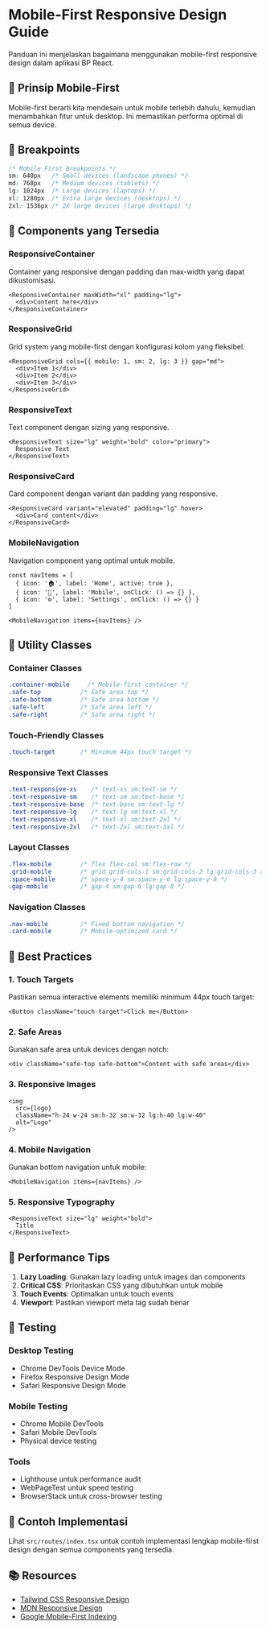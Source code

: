 # Mobile-First Responsive Design Guide

Panduan ini menjelaskan bagaimana menggunakan mobile-first responsive design dalam aplikasi BP React.

## 🎯 Prinsip Mobile-First

Mobile-first berarti kita mendesain untuk mobile terlebih dahulu, kemudian menambahkan fitur untuk desktop. Ini memastikan performa optimal di semua device.

## 📱 Breakpoints

```css
/* Mobile First Breakpoints */
sm: 640px   /* Small devices (landscape phones) */
md: 768px   /* Medium devices (tablets) */
lg: 1024px  /* Large devices (laptops) */
xl: 1280px  /* Extra large devices (desktops) */
2xl: 1536px /* 2X large devices (large desktops) */
```

## 🧩 Components yang Tersedia

### ResponsiveContainer

Container yang responsive dengan padding dan max-width yang dapat dikustomisasi.

```tsx
<ResponsiveContainer maxWidth="xl" padding="lg">
  <div>Content here</div>
</ResponsiveContainer>
```

### ResponsiveGrid

Grid system yang mobile-first dengan konfigurasi kolom yang fleksibel.

```tsx
<ResponsiveGrid cols={{ mobile: 1, sm: 2, lg: 3 }} gap="md">
  <div>Item 1</div>
  <div>Item 2</div>
  <div>Item 3</div>
</ResponsiveGrid>
```

### ResponsiveText

Text component dengan sizing yang responsive.

```tsx
<ResponsiveText size="lg" weight="bold" color="primary">
  Responsive Text
</ResponsiveText>
```

### ResponsiveCard

Card component dengan variant dan padding yang responsive.

```tsx
<ResponsiveCard variant="elevated" padding="lg" hover>
  <div>Card content</div>
</ResponsiveCard>
```

### MobileNavigation

Navigation component yang optimal untuk mobile.

```tsx
const navItems = [
  { icon: '🏠', label: 'Home', active: true },
  { icon: '📱', label: 'Mobile', onClick: () => {} },
  { icon: '⚙️', label: 'Settings', onClick: () => {} }
]

<MobileNavigation items={navItems} />
```

## 🎨 Utility Classes

### Container Classes

```css
.container-mobile     /* Mobile-first container */
.safe-top           /* Safe area top */
.safe-bottom        /* Safe area bottom */
.safe-left          /* Safe area left */
.safe-right         /* Safe area right */
```

### Touch-Friendly Classes

```css
.touch-target       /* Minimum 44px touch target */
```

### Responsive Text Classes

```css
.text-responsive-xs    /* text-xs sm:text-sm */
.text-responsive-sm    /* text-sm sm:text-base */
.text-responsive-base  /* text-base sm:text-lg */
.text-responsive-lg    /* text-lg sm:text-xl */
.text-responsive-xl    /* text-xl sm:text-2xl */
.text-responsive-2xl   /* text-2xl sm:text-3xl */
```

### Layout Classes

```css
.flex-mobile        /* flex flex-col sm:flex-row */
.grid-mobile        /* grid grid-cols-1 sm:grid-cols-2 lg:grid-cols-3 xl:grid-cols-4 */
.space-mobile       /* space-y-4 sm:space-y-6 lg:space-y-8 */
.gap-mobile         /* gap-4 sm:gap-6 lg:gap-8 */
```

### Navigation Classes

```css
.nav-mobile         /* Fixed bottom navigation */
.card-mobile        /* Mobile-optimized card */
```

## 📐 Best Practices

### 1. Touch Targets

Pastikan semua interactive elements memiliki minimum 44px touch target:

```tsx
<Button className="touch-target">Click me</Button>
```

### 2. Safe Areas

Gunakan safe area untuk devices dengan notch:

```tsx
<div className="safe-top safe-bottom">Content with safe areas</div>
```

### 3. Responsive Images

```tsx
<img
  src={logo}
  className="h-24 w-24 sm:h-32 sm:w-32 lg:h-40 lg:w-40"
  alt="Logo"
/>
```

### 4. Mobile Navigation

Gunakan bottom navigation untuk mobile:

```tsx
<MobileNavigation items={navItems} />
```

### 5. Responsive Typography

```tsx
<ResponsiveText size="lg" weight="bold">
  Title
</ResponsiveText>
```

## 🚀 Performance Tips

1. **Lazy Loading**: Gunakan lazy loading untuk images dan components
2. **Critical CSS**: Prioritaskan CSS yang dibutuhkan untuk mobile
3. **Touch Events**: Optimalkan untuk touch events
4. **Viewport**: Pastikan viewport meta tag sudah benar

## 📱 Testing

### Desktop Testing

- Chrome DevTools Device Mode
- Firefox Responsive Design Mode
- Safari Responsive Design Mode

### Mobile Testing

- Chrome Mobile DevTools
- Safari Mobile DevTools
- Physical device testing

### Tools

- Lighthouse untuk performance audit
- WebPageTest untuk speed testing
- BrowserStack untuk cross-browser testing

## 🎯 Contoh Implementasi

Lihat `src/routes/index.tsx` untuk contoh implementasi lengkap mobile-first design dengan semua components yang tersedia.

## 📚 Resources

- [Tailwind CSS Responsive Design](https://tailwindcss.com/docs/responsive-design)
- [MDN Responsive Design](https://developer.mozilla.org/en-US/docs/Learn/CSS/CSS_layout/Responsive_Design)
- [Google Mobile-First Indexing](https://developers.google.com/search/mobile-sites/mobile-first-indexing)
